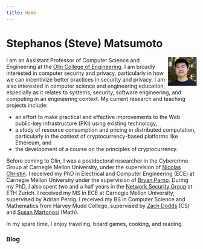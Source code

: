 ```yaml
---
title: Home
---
```


# Stephanos (Steve) Matsumoto

<img src="profile.jpg" style="max-width:15%;min-width:40px;float:right;" alt="Profile picture" />

I am an Assistant Professor of Computer Science and Engineering at the [Olin
College of Engineering](http://www.olin.edu). I am broadly interested in
computer security and privacy, particularly in how we can incentivize better
practices in security and privacy. I am also interested in computer science and
engineering education, especially as it relates to systems, security, software
engineering, and computing in an engineering context. My current research and
teaching projects include:

* an effort to make practical and effective
improvements to the Web public-key infrastructure (PKI) using existing
technology,
* a study of resource consumption and pricing in distributed
computation, particularly in the context of cryptocurrency-based platforms like
Ethereum, and
* the development of a course on the principles of cryptocurrency.

Before coming to Olin, I was a postdoctoral researcher in the Cybercrime Group
at Carnegie Mellon University, under the supervision of [Nicolas
Christin](https://www.andrew.cmu.edu/user/nicolasc/). I received my PhD in
Electrical and Computer Engineering (ECE) at Carnegie Mellon University under
the supervision of [Bryan Parno](https://www.andrew.cmu.edu/user/bparno/).
During my PhD, I also spent two and a half years in the [Network Security
Group](https://netsec.ethz.ch/) at ETH Zurich. I received my MS in ECE at
Carnegie Mellon University, supervised by Adrian Perrig. I received my BS in
Computer Science and Mathematics from Harvey Mudd College, supervised by [Zach
Dodds](https://www.cs.hmc.edu/~dodds/) (CS) and [Susan
Martonosi](https://www.hmc.edu/mathematics/people/faculty/susan-martonosi/)
(Math).

In my spare time, I enjoy traveling, board games, cooking, and reading.

### Blog
